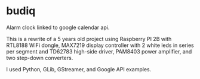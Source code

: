 # budiq

Alarm clock linked to google calendar api.

This is a rewrite of a 5 years old project using Raspberry PI 2B with RTL8188 WiFi dongle, MAX7219 display controller with 2 white leds in series per segment and TD62783 high-side driver, PAM8403 power amplifier, and two step-down converters.

I used Python, GLib, GStreamer, and Google API examples.
